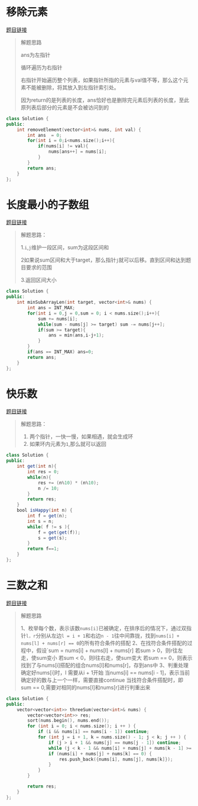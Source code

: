 # 移除元素

[题目链接](https://leetcode.cn/problems/remove-element/)

>
>
>解题思路
>
>ans为左指针
>
>循环遍历为右指针
>
>右指针开始遍历整个列表，如果指针所指的元素与val值不等，那么这个元素不能被删除，将其放入到左指针索引处。
>
>因为return的是列表的长度，ans恰好也是删除完元素后列表的长度，至此原列表后部分的元素是不会被访问到的

```c++
class Solution {
public:
    int removeElement(vector<int>& nums, int val) {
        int ans  = 0;
        for(int i = 0;i<nums.size();i++){
            if(nums[i] != val){
                nums[ans++] = nums[i];
            }
        }
        return ans;
    }
};
```

# 长度最小的子数组

[题目链接](https://leetcode.cn/problems/minimum-size-subarray-sum/description/)

>解题思路：
>
>1.`i`,`j`维护一段区间，sum为这段区间和
>
>2如果说sum区间和大于target，那么指针`j`就可以后移。直到区间和达到题目要求的范围
>
>3.返回区间大小



```c++
class Solution {
public:
    int minSubArrayLen(int target, vector<int>& nums) {
        int ans = INT_MAX;
        for(int i = 0,j = 0,sum = 0; i < nums.size();i++){
            sum += nums[i];
            while(sum - nums[j] >= target) sum -= nums[j++];
            if(sum >= target){
                ans = min(ans,i-j+1);
            }
        }
        if(ans == INT_MAX) ans=0;
        return ans;
    }
};
```

# 快乐数

[题目链接](https://leetcode.cn/problems/happy-number/description/)

>
>
>解题思路：
>
>1. 两个指针，一快一慢，如果相遇，就会生成环
>2. 如果环内元素为`1`,那么就可以返回

```java
class Solution {
public:
    int get(int n){
        int res = 0;
        while(n){
            res += (n%10) * (n%10);
            n /= 10;
        }
        return res;
    }
    bool isHappy(int n) {
        int f = get(n);
        int s = n;
        while( f != s ){
            f = get(get(f));
            s = get(s);
        }
        return f==1;
    }
};
```

# 三数之和

[题目链接](https://leetcode.cn/problems/3sum/)

> 解题思路
>
> 1、枚举每个数，表示该数`nums[i]`已被确定，在排序后的情况下，通过双指针`l，r`分别从左边`l = i + 1`和右边`n - 1`往中间靠拢，找到`nums[i] + nums[l] + nums[r] == 0`的所有符合条件的搭配
> 2、在找符合条件搭配的过程中，假设`sum = nums[i] + nums[l] + nums[r]
> 若sum > 0，则r往左走，使sum变小
> 若sum < 0，则l往右走，使sum变大
> 若sum == 0，则表示找到了与nums[i]搭配的组合nums[l]和nums[r]，存到ans中
> 3、判重处理
> 确定好nums[i]时，l 需要从i + 1开始
> 当nums[i] == nums[i - 1]，表示当前确定好的数与上一个一样，需要直接continue
> 当找符合条件搭配时，即sum == 0,需要对相同的nums[l]和nums[r]进行判重出来

```c++
class Solution {
public:
    vector<vector<int>> threeSum(vector<int>& nums) {
        vector<vector<int>> res;
        sort(nums.begin(), nums.end());
        for (int i = 0; i < nums.size(); i ++ ) {
            if (i && nums[i] == nums[i - 1]) continue;
            for (int j = i + 1, k = nums.size() - 1; j < k; j ++ ) {
                if (j > i + 1 && nums[j] == nums[j - 1]) continue;
                while (j < k - 1 && nums[i] + nums[j] + nums[k - 1] >= 0) k -- ;
                if (nums[i] + nums[j] + nums[k] == 0) {
                    res.push_back({nums[i], nums[j], nums[k]});
                }
            }
        }

        return res;
    }
};

```

